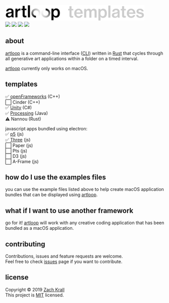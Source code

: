 <img src="./_images/logo.png" height="50px" width="441px"/><br/><a href="https://www.recurse.com/scout/click?t=547ff0b401bdb9be36cf2425204017cc" title="Made with love at the Recurse Center"><img src="https://cloud.githubusercontent.com/assets/2883345/11325206/336ea5f4-9150-11e5-9e90-d86ad31993d8.png" height="20px"/></a> <a href="http://newschool.edu"><img src="https://img.shields.io/badge/made%20at-The%20New%20School-E82E21.svg" height="20px"/></a> <a href="https://github.com/zachkrall/artloop-templates/issues/"><img src="https://img.shields.io/github/issues/zachkrall/artloop-templates.svg" height="20px"/></a> <a href="https://github.com/zachkrall/artloop-templates/commits"><img src="https://img.shields.io/github/last-commit/zachkrall/artloop-templates.svg" height="20px"/></a>

## about

[artloop](https://github.com/zachkrall/artloop) is a command-line interface ([CLI](https://en.wikipedia.org/wiki/Command-line_interface)) written in [Rust](https://rust-lang.org) that cycles through all generative art applications within a folder on a timed interval.

[artloop](https://github.com/zachkrall/artloop) currently only works on macOS.

## templates

✅ [openFrameworks](/openFrameworks) (C++)
<br/>⬜️ Cinder (C++)
<br/>✅ [Unity](/unity) (C#)
<br/>✅ [Processing](/processing) (Java)
<br/>⚠️ Nannou (Rust)

javascript apps bundled using electron:
<br/>✅ [p5](/p5) (js)
<br/>✅ [Three](/three) (js)
<br/>⬜️ Paper (js)
<br/>⬜️ Pts (js)
<br/>⬜️ D3 (js)
<br/>⬜️ A-Frame (js)

## how do I use the examples files

you can use the example files listed above to help create macOS application bundles that can be displayed using [artloop](https://github.com/zachkrall/artloop).

## what if I want to use another framework

go for it! [artloop](https://github.com/zachkrall/artloop) will work with any creative coding application that has been bundled as a macOS application.

## contributing
Contributions, issues and feature requests are welcome.<br/>Feel free to check [issues](https://github.com/zachkrall/artloop-templates/issues/) page if you want to contribute.

## license
Copyright © 2019 [Zach Krall](https://zachkrall.com)<br/>This project is [MIT](https://github.com/zachkrall/artloop-templates/blob/master/LICENSE) licensed.
